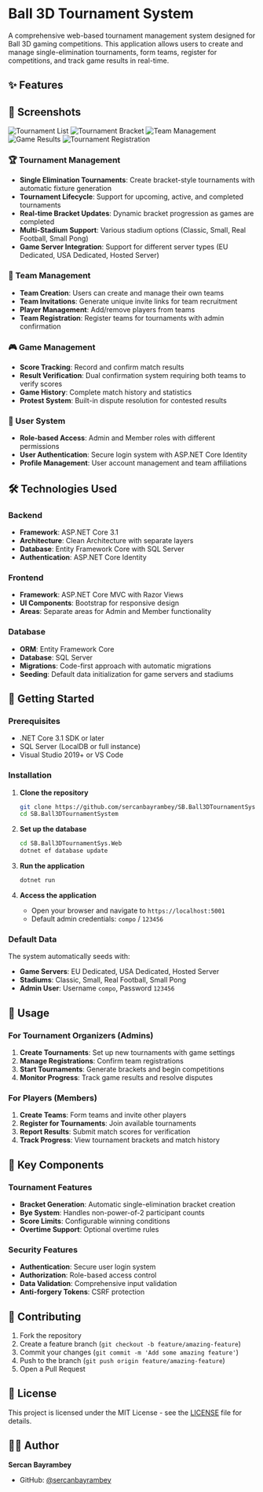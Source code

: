 # Ball 3D Tournament System

A comprehensive web-based tournament management system designed for Ball 3D gaming competitions. This application allows users to create and manage single-elimination tournaments, form teams, register for competitions, and track game results in real-time.

## ✨ Features

## 📸 Screenshots

![Tournament List](https://user-images.githubusercontent.com/45638332/97360721-9bf80c00-18af-11eb-84d7-97799207a0b3.png)
![Tournament Bracket](https://user-images.githubusercontent.com/45638332/97360752-a6b2a100-18af-11eb-895d-ecdd5f1d45cc.png)
![Team Management](https://user-images.githubusercontent.com/45638332/97360791-b631ea00-18af-11eb-91a5-8363fb0a3d92.png)
![Game Results](https://user-images.githubusercontent.com/45638332/97361019-0a3cce80-18b0-11eb-95a3-f1500bc9baf3.png)
![Tournament Registration](https://user-images.githubusercontent.com/45638332/97361063-1759bd80-18b0-11eb-8220-c65e084a323d.png)


### 🏆 Tournament Management
- **Single Elimination Tournaments**: Create bracket-style tournaments with automatic fixture generation
- **Tournament Lifecycle**: Support for upcoming, active, and completed tournaments
- **Real-time Bracket Updates**: Dynamic bracket progression as games are completed
- **Multi-Stadium Support**: Various stadium options (Classic, Small, Real Football, Small Pong)
- **Game Server Integration**: Support for different server types (EU Dedicated, USA Dedicated, Hosted Server)

### 👥 Team Management
- **Team Creation**: Users can create and manage their own teams
- **Team Invitations**: Generate unique invite links for team recruitment
- **Player Management**: Add/remove players from teams
- **Team Registration**: Register teams for tournaments with admin confirmation

### 🎮 Game Management
- **Score Tracking**: Record and confirm match results
- **Result Verification**: Dual confirmation system requiring both teams to verify scores
- **Game History**: Complete match history and statistics
- **Protest System**: Built-in dispute resolution for contested results

### 👤 User System
- **Role-based Access**: Admin and Member roles with different permissions
- **User Authentication**: Secure login system with ASP.NET Core Identity
- **Profile Management**: User account management and team affiliations

## 🛠️ Technologies Used

### Backend
- **Framework**: ASP.NET Core 3.1
- **Architecture**: Clean Architecture with separate layers
- **Database**: Entity Framework Core with SQL Server
- **Authentication**: ASP.NET Core Identity

### Frontend
- **Framework**: ASP.NET Core MVC with Razor Views
- **UI Components**: Bootstrap for responsive design
- **Areas**: Separate areas for Admin and Member functionality

### Database
- **ORM**: Entity Framework Core
- **Database**: SQL Server
- **Migrations**: Code-first approach with automatic migrations
- **Seeding**: Default data initialization for game servers and stadiums


## 🚀 Getting Started

### Prerequisites
- .NET Core 3.1 SDK or later
- SQL Server (LocalDB or full instance)
- Visual Studio 2019+ or VS Code

### Installation

1. **Clone the repository**
   ```bash
   git clone https://github.com/sercanbayrambey/SB.Ball3DTournamentSystem.git
   cd SB.Ball3DTournamentSystem
   ```

2. **Set up the database**
   ```bash
   cd SB.Ball3DTournamentSys.Web
   dotnet ef database update
   ```

3. **Run the application**
   ```bash
   dotnet run
   ```

4. **Access the application**
   - Open your browser and navigate to `https://localhost:5001`
   - Default admin credentials: `compo` / `123456`

### Default Data
The system automatically seeds with:
- **Game Servers**: EU Dedicated, USA Dedicated, Hosted Server
- **Stadiums**: Classic, Small, Real Football, Small Pong
- **Admin User**: Username `compo`, Password `123456`

## 📱 Usage

### For Tournament Organizers (Admins)
1. **Create Tournaments**: Set up new tournaments with game settings
2. **Manage Registrations**: Confirm team registrations
3. **Start Tournaments**: Generate brackets and begin competitions
4. **Monitor Progress**: Track game results and resolve disputes

### For Players (Members)
1. **Create Teams**: Form teams and invite other players
2. **Register for Tournaments**: Join available tournaments
3. **Report Results**: Submit match scores for verification
4. **Track Progress**: View tournament brackets and match history

## 🎯 Key Components

### Tournament Features
- **Bracket Generation**: Automatic single-elimination bracket creation
- **Bye System**: Handles non-power-of-2 participant counts
- **Score Limits**: Configurable winning conditions
- **Overtime Support**: Optional overtime rules

### Security Features
- **Authentication**: Secure user login system
- **Authorization**: Role-based access control
- **Data Validation**: Comprehensive input validation
- **Anti-forgery Tokens**: CSRF protection


## 🤝 Contributing

1. Fork the repository
2. Create a feature branch (`git checkout -b feature/amazing-feature`)
3. Commit your changes (`git commit -m 'Add some amazing feature'`)
4. Push to the branch (`git push origin feature/amazing-feature`)
5. Open a Pull Request

## 📄 License

This project is licensed under the MIT License - see the [LICENSE](LICENSE) file for details.

## 👨‍💻 Author

**Sercan Bayrambey**
- GitHub: [@sercanbayrambey](https://github.com/sercanbayrambey)


